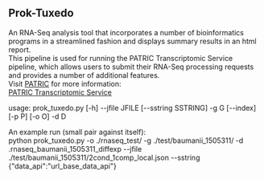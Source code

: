 <h2>Prok-Tuxedo</h2>
<p> 
An RNA-Seq analysis tool that incorporates a number of bioinformatics programs in a streamlined fashion and displays summary results in an html report. <br/>
This pipeline is used for running the PATRIC Transcriptomic Service pipeline, which allows users to submit their RNA-Seq processing requests and provides a number of additional features.<br/>
Visit <a href="https://patricbrc.org/">PATRIC</a> for more information: <br/>
<a href="https://patricbrc.org/app/Rnaseq" >PATRIC Transcriptomic Service </a> 
</p>



usage: prok_tuxedo.py [-h] --jfile JFILE [--sstring SSTRING] -g G [--index]
                      [-p P] [-o O] -d D

An example run (small pair against itself): <br/>
python prok_tuxedo.py -o ./rnaseq_test/ -g ./test/baumanii_1505311/ -d .rnaseq_baumanii_1505311_diffexp --jfile ./test/baumanii_1505311/2cond_1comp_local.json --sstring {"data_api":"url_base_data_api"}
